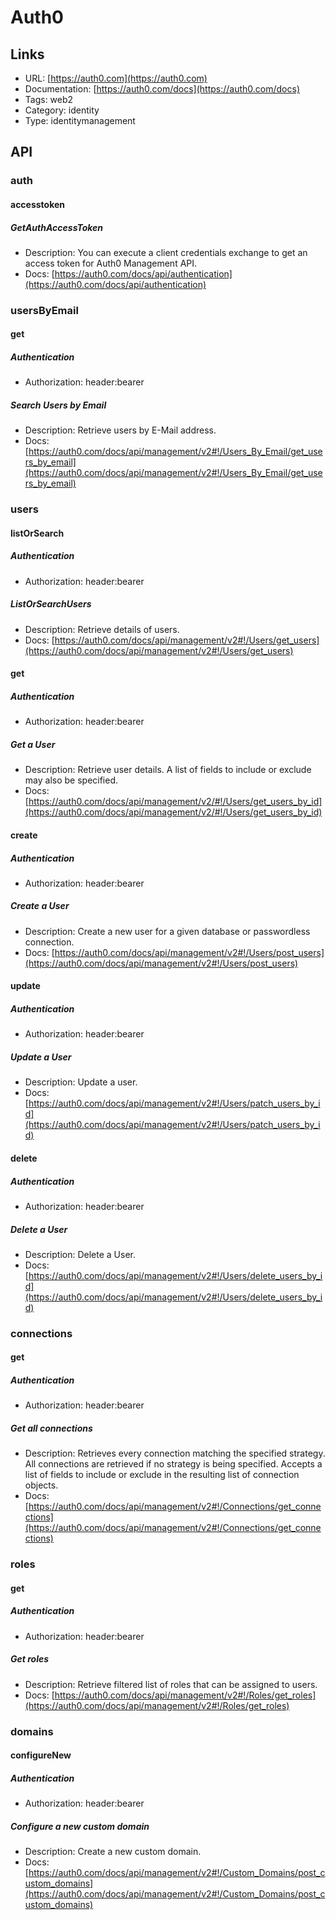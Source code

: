 # Auth0

## Links

* URL: [https://auth0.com](https://auth0.com)
* Documentation: [https://auth0.com/docs](https://auth0.com/docs)
* Tags: web2
* Category: identity
* Type: identitymanagement

## API

### auth

#### accesstoken

##### GetAuthAccessToken

* Description: You can execute a client credentials exchange to get an access token for Auth0 Management API.
* Docs: [https://auth0.com/docs/api/authentication](https://auth0.com/docs/api/authentication)

### usersByEmail

#### get

##### Authentication

* Authorization: header:bearer

##### Search Users by Email

* Description: Retrieve users by E-Mail address.
* Docs: [https://auth0.com/docs/api/management/v2#!/Users_By_Email/get_users_by_email](https://auth0.com/docs/api/management/v2#!/Users_By_Email/get_users_by_email)

### users

#### listOrSearch

##### Authentication

* Authorization: header:bearer

##### ListOrSearchUsers

* Description: Retrieve details of users.
* Docs: [https://auth0.com/docs/api/management/v2#!/Users/get_users](https://auth0.com/docs/api/management/v2#!/Users/get_users)

#### get

##### Authentication

* Authorization: header:bearer

##### Get a User

* Description: Retrieve user details. A list of fields to include or exclude may also be specified.
* Docs: [https://auth0.com/docs/api/management/v2/#!/Users/get_users_by_id](https://auth0.com/docs/api/management/v2/#!/Users/get_users_by_id)

#### create

##### Authentication

* Authorization: header:bearer

##### Create a User

* Description: Create a new user for a given database or passwordless connection.
* Docs: [https://auth0.com/docs/api/management/v2#!/Users/post_users](https://auth0.com/docs/api/management/v2#!/Users/post_users)

#### update

##### Authentication

* Authorization: header:bearer

##### Update a User

* Description: Update a user.
* Docs: [https://auth0.com/docs/api/management/v2#!/Users/patch_users_by_id](https://auth0.com/docs/api/management/v2#!/Users/patch_users_by_id)

#### delete

##### Authentication

* Authorization: header:bearer

##### Delete a User

* Description: Delete a User.
* Docs: [https://auth0.com/docs/api/management/v2#!/Users/delete_users_by_id](https://auth0.com/docs/api/management/v2#!/Users/delete_users_by_id)

### connections

#### get

##### Authentication

* Authorization: header:bearer

##### Get all connections

* Description: Retrieves every connection matching the specified strategy. All connections are retrieved if no strategy is being specified. Accepts a list of fields to include or exclude in the resulting list of connection objects.
* Docs: [https://auth0.com/docs/api/management/v2#!/Connections/get_connections](https://auth0.com/docs/api/management/v2#!/Connections/get_connections)

### roles

#### get

##### Authentication

* Authorization: header:bearer

##### Get roles

* Description: Retrieve filtered list of roles that can be assigned to users.
* Docs: [https://auth0.com/docs/api/management/v2#!/Roles/get_roles](https://auth0.com/docs/api/management/v2#!/Roles/get_roles)

### domains

#### configureNew

##### Authentication

* Authorization: header:bearer

##### Configure a new custom domain

* Description: Create a new custom domain.
* Docs: [https://auth0.com/docs/api/management/v2#!/Custom_Domains/post_custom_domains](https://auth0.com/docs/api/management/v2#!/Custom_Domains/post_custom_domains)

